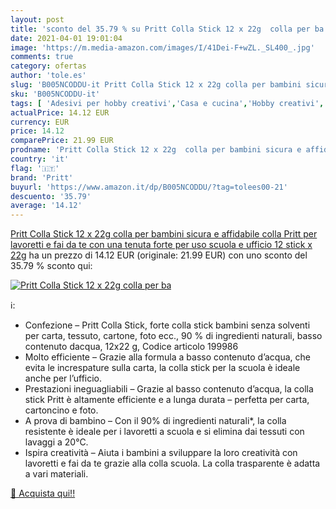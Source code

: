 ```yaml
---
layout: post
title: 'sconto del 35.79 % su Pritt Colla Stick 12 x 22g  colla per ba  '
date: 2021-04-01 19:01:04
image: 'https://m.media-amazon.com/images/I/41Dei-F+wZL._SL400_.jpg'
comments: true
category: ofertas
author: 'tole.es'
slug: 'B005NCODDU-it Pritt Colla Stick 12 x 22g colla per bambini sicura e...'
sku: 'B005NCODDU-it'
tags: [ 'Adesivi per hobby creativi','Casa e cucina','Hobby creativi','Materiali per hobby creativi','Stick di colla e colla a penna','pritt', ]
actualPrice: 14.12 EUR
currency: EUR
price: 14.12
comparePrice: 21.99 EUR
prodname: 'Pritt Colla Stick 12 x 22g  colla per bambini sicura e affidabile  colla Pritt per lavoretti e fai da te  con una tenuta forte per uso scuola e ufficio  12 stick x 22g'
country: 'it'
flag: '🇮🇹'
brand: 'Pritt'
buyurl: 'https://www.amazon.it/dp/B005NCODDU/?tag=tolees00-21'
descuento: '35.79'
average: '14.12'
---
```


[Pritt Colla Stick 12 x 22g  colla per bambini sicura e affidabile  colla Pritt per lavoretti e fai da te  con una tenuta forte per uso scuola e ufficio  12 stick x 22g](https://www.amazon.it/dp/B005NCODDU/?tag=tolees00-21) ha un prezzo di 14.12 EUR (originale: 21.99 EUR) con uno sconto del 35.79 % sconto qui:

[![Pritt Colla Stick 12 x 22g  colla per ba](https://m.media-amazon.com/images/I/41Dei-F+wZL._SL400_.jpg)](https://www.amazon.it/dp/B005NCODDU/?tag=tolees00-21)

ℹ️:

- Confezione – Pritt Colla Stick, forte colla stick bambini senza solventi per carta, tessuto, cartone, foto ecc., 90 % di ingredienti naturali, basso contenuto dacqua, 12x22 g, Codice articolo 199986
- Molto efficiente – Grazie alla formula a basso contenuto d’acqua, che evita le increspature sulla carta, la colla stick per la scuola è ideale anche per l’ufficio.
- Prestazioni ineguagliabili – Grazie al basso contenuto d’acqua, la colla stick Pritt è altamente efficiente e a lunga durata – perfetta per carta, cartoncino e foto.
- A prova di bambino – Con il 90% di ingredienti naturali*, la colla resistente è ideale per i lavoretti a scuola e si elimina dai tessuti con lavaggi a 20°C.
- Ispira creatività – Aiuta i bambini a sviluppare la loro creatività con lavoretti e fai da te grazie alla colla scuola. La colla trasparente è adatta a vari materiali.

[🛒 Acquista qui!!](https://www.amazon.it/dp/B005NCODDU/?tag=tolees00-21)

